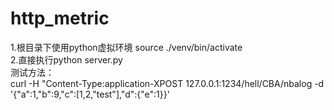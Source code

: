 # http_metric
1.根目录下使用python虚拟环境 source ./venv/bin/activate   
2.直接执行python server.py    
测试方法：  
curl -H "Content-Type:application-XPOST 127.0.0.1:1234/hell/CBA/nbalog -d '{"a":1,"b":9,"c":[1,2,"test"],"d":{"e":1}}'  
